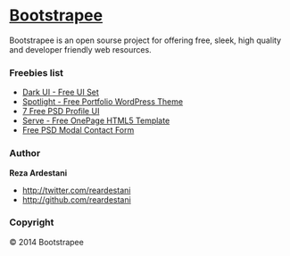 # [Bootstrapee](http://bootstrapee.com)

Bootstrapee is an open sourse project for offering free, sleek, high quality and developer friendly web resources.

### Freebies list
+ <a href="http://bootstrapee.com/dark-ui-free-ui-set/" target="_blank">Dark UI - Free UI Set</a>
+ <a href="http://bootstrapee.com/spotlight-free-portfolio-wordpress-theme/" target="_blank">Spotlight - Free Portfolio WordPress Theme</a>
+ <a href="http://bootstrapee.com/7-free-psd-profile-ui/" target="_blank">7 Free PSD Profile UI</a>
+ <a href="http://bootstrapee.com/serve-free-one-page-html5-template/" target="_blank">Serve - Free OnePage HTML5 Template</a>
+ <a href="http://bootstrapee.com/free-psd-modal-contact-form/" target="_blank">Free PSD Modal Contact Form</a>

### Author

**Reza Ardestani**

+ <http://twitter.com/reardestani>
+ <http://github.com/reardestani>


### Copyright

&copy; 2014 Bootstrapee 

